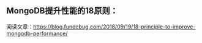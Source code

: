 ## MongoDB提升性能的18原则：

阅读文章：https://blog.fundebug.com/2018/09/19/18-principle-to-improve-mongodb-performance/